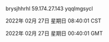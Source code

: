 brysjhhrhl 59.174.27.143 yqqlmgsycl

2022年 02月 27日 星期日 08:40:01 CST

2022年 02月 27日 星期日 00:40:01 GMT
